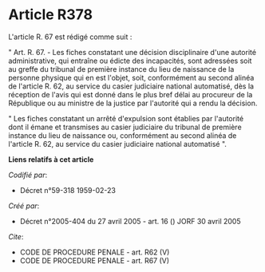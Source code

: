 # Article R378

L'article R. 67 est rédigé comme suit :

" Art. R. 67. - Les fiches constatant une décision disciplinaire d'une autorité administrative, qui entraîne ou édicte des
incapacités, sont adressées soit au greffe du tribunal de première instance du lieu de naissance de la personne physique qui
en est l'objet, soit, conformément au second alinéa de l'article R. 62, au service du casier judiciaire national automatisé,
dès la réception de l'avis qui est donné dans le plus bref délai au procureur de la République ou au ministre de la justice
par l'autorité qui a rendu la décision.

" Les fiches constatant un arrêté d'expulsion sont établies par l'autorité dont il émane et transmises au casier judiciaire
du tribunal de première instance du lieu de naissance ou, conformément au second alinéa de l'article R. 62, au service du
casier judiciaire national automatisé ".

**Liens relatifs à cet article**

_Codifié par_:

  - Décret n°59-318 1959-02-23

_Créé par_:

  - Décret n°2005-404 du 27 avril 2005 - art. 16 () JORF 30 avril 2005

_Cite_:

  - CODE DE PROCEDURE PENALE - art. R62 (V)
  - CODE DE PROCEDURE PENALE - art. R67 (V)
